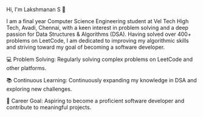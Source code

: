Hi, I'm Lakshmanan S 👋

I am a final year Computer Science Engineering student at Vel Tech High Tech, Avadi, Chennai,
with a keen interest in problem solving and a deep passion for Data Structures & Algorithms (DSA). 
Having solved over 400+ problems on LeetCode, I am dedicated to improving my algorithmic skills and striving toward my goal of becoming a software developer.

💻 Problem Solving: Regularly solving complex problems on LeetCode and other platforms.

📚 Continuous Learning: Continuously expanding my knowledge in DSA and exploring new challenges.

🎯 Career Goal: Aspiring to become a proficient software developer and contribute to meaningful projects.
